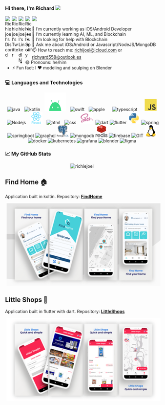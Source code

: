### Hi there, I'm Richard  <img src="https://media.giphy.com/media/hvRJCLFzcasrR4ia7z/giphy.gif" width="25px" />

<a href="https://discord.gg/gf2fgHR4">
  <img align="left" alt="Richiejoel's Discord" width="22px" src="https://raw.githubusercontent.com/peterthehan/peterthehan/master/assets/discord.svg" />
</a>
<a href="https://twitter.com/Richijoel9">
  <img align="left" alt="Richiejoel's Twitter" width="22px" src="https://raw.githubusercontent.com/peterthehan/peterthehan/master/assets/twitter.svg" />
</a>
<a href="https://www.linkedin.com/in/richard-joel-garcia/">
  <img align="left" alt="Richiejoel's LinkedIN" width="22px" src="https://raw.githubusercontent.com/peterthehan/peterthehan/master/assets/linkedin.svg" />
</a>
<a href="https://open.spotify.com/user/yubelgarcia98?si=ba76aef1a842441f">
  <img align="left" alt="Richiejoel's Spotify" width="22px" src="https://raw.githubusercontent.com/peterthehan/peterthehan/master/assets/spotify.svg" />
</a>

![](https://visitor-badge.glitch.me/badge?page_id=richiejoel.richiejoel)

 - 🔭 I’m currently working as iOS/Android Developer
 - 🌱 I’m currently learning AI, ML, and Blockchain
 - 🤔 I’m looking for help with Blockchain
 - 💬 Ask me about iOS/Android or Javascript/NodeJS/MongoDB
 - 📫 How to reach me: richijoel@icloud.com or richyard558@outlook.es
 - 😄 Pronouns: he/him
 - ⚡ Fun fact: I ❤️ modeling and sculping on Blender


### 💻 Languages and Technologies

<p align="center">
  <span style="margin:5px;">
    <img src="https://www.vectorlogo.zone/logos/java/java-icon.svg" alt="java" width="44" height="40"/>
  </span>
  <span style="margin:5px;">
    <img src="https://www.vectorlogo.zone/logos/kotlinlang/kotlinlang-icon.svg" alt="kotlin" width="30" height="30"/>
  </span>
  <span style="margin:5px;">
    <img src="https://github.com/richiejoel/richiejoel/blob/main/assets/android.svg" alt="android" width="70" height="60"/>
  </span>
  <span style="margin:5px;">
    <img src="https://www.vectorlogo.zone/logos/swift/swift-icon.svg" alt="swift" width="40" height="40"/>
  </span>
  <span style="margin:5px;">
    <img src="https://www.vectorlogo.zone/logos/apple/apple-tile.svg" alt="apple" width="40" height="40"/>
  </span>
  <span style="margin:15px;">
    <img src="https://www.vectorlogo.zone/logos/typescriptlang/typescriptlang-icon.svg" alt="typescript" width="40" height="40"/>
  </span>
  <span style="margin:5px;">
    <img src="https://raw.githubusercontent.com/devicons/devicon/master/icons/javascript/javascript-original.svg" alt="javascript" width="40" height="40"/>
  </span>
  <span style="margin:5px;">
    <img src="https://www.vectorlogo.zone/logos/nodejs/nodejs-icon.svg" alt="Nodejs" width="40" height="40"/>
  </span>
  <span style="margin:5px;">
    <img src="https://raw.githubusercontent.com/devicons/devicon/master/icons/react/react-original-wordmark.svg" alt="react" width="40" height="40"/>
  </span>
  <span style="margin:5px;">
    <img src="https://www.vectorlogo.zone/logos/w3_html5/w3_html5-icon.svg" alt="html" width="40" height="40"/>
  </span>
  <span style="margin:5px;">
    <img src="https://www.vectorlogo.zone/logos/w3_css/w3_css-icon.svg" alt="css" width="40" height="40"/>
  </span>
  <span style="margin:5px;">
    <img src="https://raw.githubusercontent.com/devicons/devicon/master/icons/sass/sass-original.svg" alt="sass" width="40" height="40"/>
  </span>
    <img src="https://www.vectorlogo.zone/logos/dartlang/dartlang-icon.svg" alt="dart" width="40" height="40"/>
    <img src="https://www.vectorlogo.zone/logos/flutterio/flutterio-icon.svg" alt="flutter" width="40" height="40"/>
    <img src="https://raw.githubusercontent.com/devicons/devicon/master/icons/python/python-original.svg" alt="python" width="40" height="40"/>
    <img src="https://www.vectorlogo.zone/logos/springio/springio-icon.svg" alt="spring" width="40" height="40"/>
    <img src="https://programandoointentandolo.com/wordpress/wp-content/uploads/2019/07/spring-boot-logo.svg" alt="springboot" width="40" height="40"/>
    <img src="https://www.vectorlogo.zone/logos/graphql/graphql-icon.svg" alt="graphql" width="40" height="40"/>
    <img src="https://raw.githubusercontent.com/devicons/devicon/master/icons/postgresql/postgresql-original-wordmark.svg" alt="postgresql" width="40" height="40"/>
    <img src="https://www.vectorlogo.zone/logos/mongodb/mongodb-icon.svg" alt="mongodb" width="36" height="40"/>
  <img src="https://raw.githubusercontent.com/devicons/devicon/master/icons/redis/redis-original-wordmark.svg" alt="redis" width="40" height="40"/>
  <img src="https://www.vectorlogo.zone/logos/firebase/firebase-icon.svg" alt="firebase" width="40" height="40"/>
  <img src="https://www.vectorlogo.zone/logos/git-scm/git-scm-icon.svg" alt="GIT" width="40" height="40"/>
  <img src="https://raw.githubusercontent.com/devicons/devicon/master/icons/linux/linux-original.svg" alt="linux" width="40" height="40"/>
  <img src="https://www.vectorlogo.zone/logos/docker/docker-official.svg" alt="docker" width="44" height="40"/>
  <img src="https://www.vectorlogo.zone/logos/kubernetes/kubernetes-icon.svg" alt="kubernetes" width="40" height="40"/>
  <img src="https://www.vectorlogo.zone/logos/grafana/grafana-icon.svg" alt="grafana" width="40" height="40"/>
  <img src="https://upload.wikimedia.org/wikipedia/commons/0/0c/Blender_logo_no_text.svg" alt="blender" width="40" height="40"/>
  <img src="https://www.vectorlogo.zone/logos/figma/figma-icon.svg" alt="figma" width="40" height="40"/>
</p>

### 📈 My GitHub Stats

<p align="center"> <img src="https://github-readme-stats.vercel.app/api?username=richiejoel&show_icons=true&theme=gotham" alt="richiejoel" />

  
## Find Home 🏠
Application built in koltin. 
Repository: **[FindHome](https://github.com/richiejoel/findhome)**
<p align="center">
  <span style="margin:5px;">
    <img src="https://raw.githubusercontent.com/richiejoel/richiejoel/main/assets/presentation_banner.png" alt="findhome"/>
  </span>
</p>

## Little Shops 🍔
Application built in flutter with dart. 
Repository: **[LittleShops](https://github.com/richiejoel/littleshops)**
<p align="center">
  <span style="margin:5px;">
    <img src="https://raw.githubusercontent.com/richiejoel/richiejoel/main/assets/littleshop_banner.png" alt="littleshops"/>
  </span>
</p>
  

